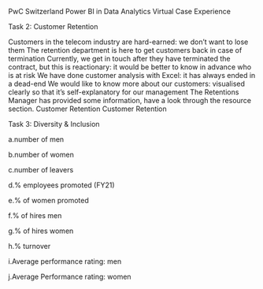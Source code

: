 PwC Switzerland Power BI in Data Analytics Virtual Case Experience

Task 2: Customer Retention


Customers in the telecom industry are hard-earned: we don’t want to lose them
The retention department is here to get customers back in case of termination
Currently, we get in touch after they have terminated the contract, but this is reactionary: it would be better to know in advance who is at risk
We have done customer analysis with Excel: it has always ended in a dead-end
We would like to know more about our customers: visualised clearly so that it’s self-explanatory for our management The Retentions Manager has provided some information, have a look through the resource section.
Customer Retention Customer Retention

Task 3: Diversity & Inclusion


a.number of men

b.number of women

c.number of leavers

d.% employees promoted (FY21)

e.% of women promoted

f.% of hires men

g.% of hires women

h.% turnover

i.Average performance rating: men

j.Average Performance rating: women

